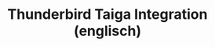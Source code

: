 ---
title: Thunderbird Taiga Integration (englisch)
description: Convert Thunderbirds mails to user stories, tasks and tickets for the Taiga project management system.

published: 2018-03-06
excludeFromSitemap: true

tags:
    - thunderbird
    - taiga

categories:
  - Open Source Projects

---